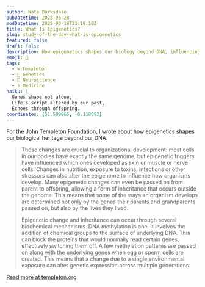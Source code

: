 ```yaml
---
author: Nate Barksdale
pubDatetime: 2023-06-28
modDatetime: 2025-03-18T21:19:19Z
title: What Is Epigenetics?
slug: study-of-the-day-what-is-epigenetics
featured: false
draft: false
description: How epigenetics shapes our biology beyond DNA, influencing traits across generations through mechanisms like DNA methylation.
emoji: 🧬
tags:
  - 🌀 Templeton
  - 🧬 Genetics
  - 🧠 Neuroscience
  - ⚕️ Medicine
haiku: |
  Genes shape not alone,  
  Life's script altered by our past,  
  Echoes through offspring.
coordinates: [51.509865, -0.118092]
---
```


For the John Templeton Foundation, I wrote about how epigenetics shapes our biological heritage beyond our DNA.

> These changes are crucial to organizational development: most cells in our bodies have exactly the same genome, but epigenetic triggers have influenced which ones developed as skin or muscle or nerve cells. Changes in nutrition, exposure to toxins, infections or other stressors can also alter the epigenome to influence how organisms develop. Many epigenetic changes can even be passed on from parent to offspring, allowing a form of inheritance that occurs outside the genome. This means that some of the ways an organism develops are determined not only by the genes their parents and grandparents passed on, but also by the lives they lived.
>
> Epigenetic change and inheritance can occur through several biochemical mechanisms. DNA methylation is one. It involves the addition of chemical groups to the surface of underlying DNA. This can block the proteins that would normally read certain genes, effectively switching them off. A few methylation patterns are passed on along with the underlying genes when egg or sperm cells are created. This means that a change due to a single environmental exposure can alter genetic expression across multiple generations.

[Read more at templeton.org](https://www.templeton.org/news/what-is-epigenetics)
